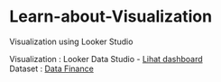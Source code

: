 # Learn-about-Visualization
Visualization using Looker Studio

Visualization : Looker Data Studio - [Lihat dashboard](https://lookerstudio.google.com/reporting/912611cb-ab8c-4c76-b684-c77ecd204a3d) <br>
Dataset : [Data Finance](https://drive.google.com/file/d/1r4_DnPzX-PRk2wL1E8Q62BIU3eqmykAX/view?usp=sharing)
<br>


